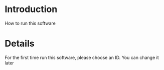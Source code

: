 # Introduction #

How to run this software


# Details #

For the first time run this software, please choose an ID. You can change it later
